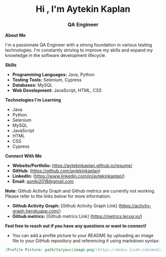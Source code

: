 <h1 align="center">Hi , I'm Aytekin Kaplan</h1>
<h3 align="center">QA Engineer</h3>

**About Me**

I'm a passionate QA Engineer with a strong foundation in various testing technologies. I'm constantly striving to improve my skills and expand my knowledge in the software development lifecycle.

**Skills**

* **Programming Languages:** Java, Python
* **Testing Tools:** Selenium, Cypress
* **Databases:** MySQL
* **Web Development:** JavaScript, HTML, CSS

**Technologies I'm Learning**

* Java
* Python
* Selenium
* MySQL
* JavaScript
* HTML
* CSS
* Cypress

**Connect With Me**

* **Website/Portfolio:** https://aytekinkaplan.github.io/resume/
* **GitHub:**  (https://github.com/aytekinkaplan)
* **LinkedIn:** (https://www.linkedin.com/in/aytekinkaplan/)
* **Email:** aoniki2018@gmail.com

**Note:** Github Activity Graph and Github metrics are currently not working. Please refer to the links below for more information:

* **Github Activity Graph:** [Github Activity Graph Link] (https://activity-graph.herokuapp.com/)
* **Github metrics:** [Github metrics Link] (https://metrics.lecoq.io/)

**Feel free to reach out if you have any questions or want to connect!**

* You can add a profile picture to your README by uploading an image file to your GitHub repository and referencing it using markdown syntax:

```markdown
[Profile Picture: path/to/your/image.png](https://media.licdn.com/media/AAYQAQSOAAgAAQAAAAAAAB-zrMZEDXI2T62PSuT6kpB6qg.png)
